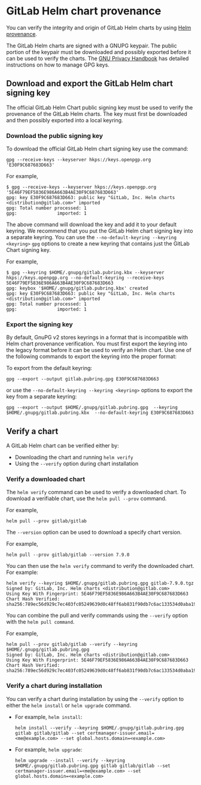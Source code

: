 # GitLab Helm chart provenance

You can verify the integrity and origin of GitLab Helm charts by using
[Helm provenance](https://helm.sh/docs/topics/provenance/).

The GitLab Helm charts are signed with a GNUPG keypair. The public portion of
the keypair must be downloaded and possibly exported before it can be used to
verify the charts. The
[GNU Privacy Handbook](https://www.gnupg.org/gph/en/manual/x56.html) has
detailed instructions on how to manage GPG keys.

## Download and export the GitLab Helm chart signing key

The official GitLab Helm Chart public signing key must be used to verify the
provenance of the GitLab Helm charts. The key must first be downloaded and then
possibly exported into a local keyring.

### Download the public signing key

To download the official GitLab Helm chart signing key use the command:

```shell
gpg --receive-keys --keyserver hkps://keys.openpgp.org 'E30F9C687683D663'
```

For example,

```shell
$ gpg --receive-keys --keyserver hkps://keys.openpgp.org '5E46F79EF5836E986A663B4AE30F9C687683D663'
gpg: key E30F9C687683D663: public key "GitLab, Inc. Helm charts <distribution@gitlab.com>" imported
gpg: Total number processed: 1
gpg:               imported: 1
```

The above command will download the key and add it to your default keyring. We
recommend that you put the GitLab Helm chart signing key into a separate
keyring. You can use the `--no-default-keyring --keyring <keyring>` `gpg`
options to create a new keyring that contains just the GitLab Chart signing key.

For example,

```shell
$ gpg --keyring $HOME/.gnupg/gitlab.pubring.kbx --keyserver hkps://keys.openpgp.org --no-default-keyring --receive-keys 5E46F79EF5836E986A663B4AE30F9C687683D663
gpg: keybox '$HOME/.gnupg/gitlab.pubring.kbx' created
gpg: key E30F9C687683D663: public key "GitLab, Inc. Helm charts <distribution@gitlab.com>" imported
gpg: Total number processed: 1
gpg:               imported: 1
```

### Export the signing key

By default, GnuPG v2 stores keyrings in a format that is incompatible with Helm
chart provenance verification. You must first export the keyring into the legacy
format before it can be used to verify an Helm chart. Use one of the following
commands to export the keyring into the proper format:

To export from the default keyring:

```shell
gpg --export --output gitlab.pubring.gpg E30F9C687683D663
```

or use the `--no-default-keyring --keyring <keyring>` options to export the key
from a separate keyring:

```shell
gpg --export --output $HOME/.gnupg/gitlab.pubring.gpg  --keyring $HOME/.gnupg/gitlab.pubring.kbx  --no-default-keyring E30F9C687683D663
```

## Verify a chart

A GitLab Helm chart can be verified either by:

- Downloading the chart and running `helm verify`
- Using the `--verify` option during chart installation

### Verify a downloaded chart

The `helm verify` command can be used to verify a downloaded chart. To download a verifiable chart, use the `helm pull --prov` command.

For example,

```shell
helm pull --prov gitlab/gitlab
```

The `--version` option can be used to download a specify chart version.

For example,

```shell
helm pull --prov gitlab/gitlab --version 7.9.0
```

You can then use the `helm verify` command to verify the downloaded chart. For example:

```shell
helm verify --keyring $HOME/.gnupg/gitlab.pubring.gpg gitlab-7.9.0.tgz
Signed by: GitLab, Inc. Helm charts <distribution@gitlab.com>
Using Key With Fingerprint: 5E46F79EF5836E986A663B4AE30F9C687683D663
Chart Hash Verified: sha256:789ec56d929c7ec403fc05249639d0c48ff6ab831f90db7c6ac133534d0aba19
```

You can combine the pull and verify commands using the `--verify` option with the `helm pull command`.

For example,

```shell
helm pull --prov gitlab/gitlab --verify --keyring $HOME/.gnupg/gitlab.pubring.gpg
Signed by: GitLab, Inc. Helm charts <distribution@gitlab.com>
Using Key With Fingerprint: 5E46F79EF5836E986A663B4AE30F9C687683D663
Chart Hash Verified: sha256:789ec56d929c7ec403fc05249639d0c48ff6ab831f90db7c6ac133534d0aba19
```

### Verify a chart during installation

You can verify a chart during installation by using the `--verify` option to
either the `helm install` or `helm upgrade` command.

- For example, `helm install`:

  ```shell
  helm install --verify --keyring $HOME/.gnupg/gitlab.pubring.gpg gitlab gitlab/gitlab --set certmanager-issuer.email=<me@example.com> --set global.hosts.domain=<example.com>
  ```

- For example, `helm upgrade`:

  ```shell
  helm upgrade --install --verify --keyring $HOME/.gnupg/gitlab.pubring.gpg gitlab gitlab/gitlab --set certmanager-issuer.email=<me@example.com> --set global.hosts.domain=<example.com>
  ```
